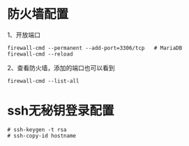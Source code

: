 # 防火墙配置
1、开放端口
```
firewall-cmd --permanent --add-port=3306/tcp   # MariaDB
firewall-cmd --reload
```

2、查看防火墙，添加的端口也可以看到
```
firewall-cmd --list-all
```

# ssh无秘钥登录配置
```
# ssh-keygen -t rsa
# ssh-copy-id hostname
```